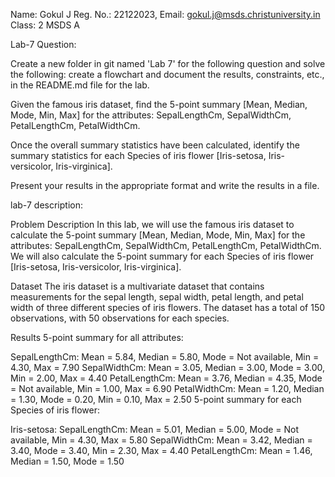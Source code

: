 Name: Gokul J
Reg. No.: 22122023, 
Email: gokul.j@msds.christuniversity.in
Class: 2 MSDS A

Lab-7 Question:

Create a new folder in git named 'Lab 7' for the following question and solve the following: create a flowchart and document the results, constraints, etc., in the README.md file for the lab.

Given the famous iris dataset, find the 5-point summary [Mean, Median, Mode, Min, Max] for the attributes: SepalLengthCm, SepalWidthCm, PetalLengthCm, PetalWidthCm.

Once the overall summary statistics have been calculated, identify the summary statistics for each Species of iris flower [Iris-setosa, Iris-versicolor, Iris-virginica].

Present your results in the appropriate format and write the results in a file.

lab-7 description:

Problem Description
In this lab, we will use the famous iris dataset to calculate the 5-point summary [Mean, Median, Mode, Min, Max] for the attributes: SepalLengthCm, SepalWidthCm, PetalLengthCm, PetalWidthCm. We will also calculate the 5-point summary for each Species of iris flower [Iris-setosa, Iris-versicolor, Iris-virginica].

Dataset
The iris dataset is a multivariate dataset that contains measurements for the sepal length, sepal width, petal length, and petal width of three different species of iris flowers. The dataset has a total of 150 observations, with 50 observations for each species.

Results
5-point summary for all attributes:

SepalLengthCm: Mean = 5.84, Median = 5.80, Mode = Not available, Min = 4.30, Max = 7.90
SepalWidthCm: Mean = 3.05, Median = 3.00, Mode = 3.00, Min = 2.00, Max = 4.40
PetalLengthCm: Mean = 3.76, Median = 4.35, Mode = Not available, Min = 1.00, Max = 6.90
PetalWidthCm: Mean = 1.20, Median = 1.30, Mode = 0.20, Min = 0.10, Max = 2.50
5-point summary for each Species of iris flower:

Iris-setosa:
SepalLengthCm: Mean = 5.01, Median = 5.00, Mode = Not available, Min = 4.30, Max = 5.80
SepalWidthCm: Mean = 3.42, Median = 3.40, Mode = 3.40, Min = 2.30, Max = 4.40
PetalLengthCm: Mean = 1.46, Median = 1.50, Mode = 1.50



